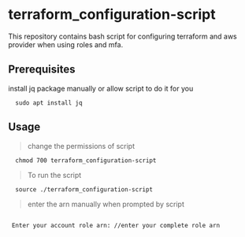 # terraform_configuration-script

This repository contains bash script for configuring terraform and aws provider when using roles and mfa.

## Prerequisites
install jq package manually or allow script to do it for you


```shell
  sudo apt install jq
```
## Usage
> change the permissions of script
```shell
  chmod 700 terraform_configuration-script
```

> To run the script 
```shell
  source ./terraform_configuration-script
```


> enter the arn manually when prompted by script
```shell
 
 Enter your account role arn: //enter your complete role arn

```

